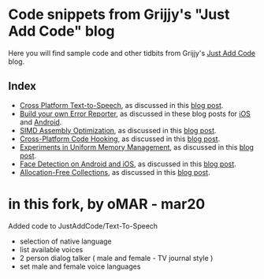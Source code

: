 # Code snippets from Grijjy's "Just Add Code" blog

Here you will find sample code and other tidbits from Grijjy's [Just Add Code](https://blog.grijjy.com) blog.

## Index

* [Cross Platform Text-to-Speech](TextToSpeech), as discussed in this [blog post](https://blog.grijjy.com/2017/01/09/cross-platform-text-to-speech/).
* [Build your own Error Reporter](ErrorReporting), as discussed in these blog posts for [iOS](https://blog.grijjy.com/2017/02/09/build-your-own-error-reporter-part-1-ios/) and [Android](https://blog.grijjy.com/2017/02/21/build-your-own-error-reporter-part-2-android/).
* [SIMD Assembly Optimization](SIMDDemo), as discussed in this [blog post](https://blog.grijjy.com/2017/07/10/simd-assembly-optimization/).
* [Cross-Platform Code Hooking](CrossPlatformHooking), as discussed in this [blog post](https://blog.grijjy.com/2017/07/26/cross-platform-code-hooking/).
* [Experiments in Uniform Memory Management](UniformMemoryManagement), as discussed in this [blog post](https://blog.grijjy.com/2017/08/09/experiments-in-uniform-memory-management/).
* [Face Detection on Android and iOS](FaceDetection), as discussed in this [blog post](https://blog.grijjy.com/2017/09/11/face-detection-on-android-and-ios/).
* [Allocation-Free Collections](AllocationFreeCollections), as discussed in this [blog post](https://blog.grijjy.com/2019/01/25/allocation-free-collections/).

# in this fork, by oMAR - mar20
  Added code to JustAddCode/Text-To-Speech
- selection of native language 
- list available voices
- 2 person dialog talker ( male and female - TV journal style )
- set male and female voice languages

